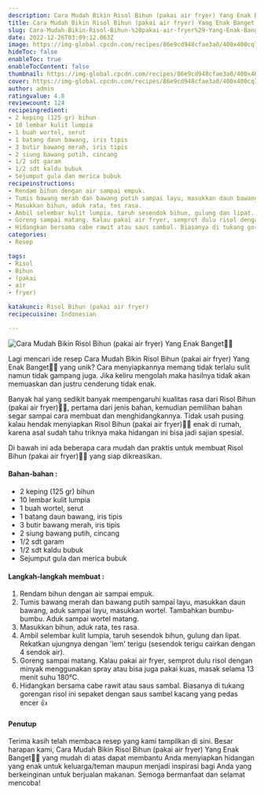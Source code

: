 ```yaml
---
description: Cara Mudah Bikin Risol Bihun (pakai air fryer) Yang Enak Banget"
title: Cara Mudah Bikin Risol Bihun (pakai air fryer) Yang Enak Banget
slug: Cara-Mudah-Bikin-Risol-Bihun-%28pakai-air-fryer%29-Yang-Enak-Banget
date: 2022-12-26T03:09:12.063Z
image: https://img-global.cpcdn.com/recipes/86e9cd948cfae3a0/400x400cq70/photo.jpg
hideToc: false
enableToc: true
enableTocContent: false
thumbnail: https://img-global.cpcdn.com/recipes/86e9cd948cfae3a0/400x400cq70/photo.jpg
cover: https://img-global.cpcdn.com/recipes/86e9cd948cfae3a0/400x400cq70/photo.jpg
author: admin
ratingvalue: 4.8
reviewcount: 124
recipeingredient:
- 2 keping (125 gr) bihun
- 10 lembar kulit lumpia
- 1 buah wortel, serut
- 1 batang daun bawang, iris tipis
- 3 butir bawang merah, iris tipis
- 2 siung bawang putih, cincang
- 1/2 sdt garam
- 1/2 sdt kaldu bubuk
- Sejumput gula dan merica bubuk
recipeinstructions:
- Rendam bihun dengan air sampai empuk.
- Tumis bawang merah dan bawang putih sampai layu, masukkan daun bawang, aduk sampai layu, masukkan wortel. Tambahkan bumbu-bumbu. Aduk sampai wortel matang.
- Masukkan bihun, aduk rata, tes rasa.
- Ambil selembar kulit lumpia, taruh sesendok bihun, gulung dan lipat. Rekatkan ujungnya dengan 'lem' terigu (sesendok terigu cairkan dengan 4 sendok air).
- Goreng sampai matang. Kalau pakai air fryer, semprot dulu risol dengan minyak menggunakan spray atau bisa juga pakai kuas, masak selama 13 menit suhu 180°C.
- Hidangkan bersama cabe rawit atau saus sambal. Biasanya di tukang gorengan risol ini sepaket dengan saus sambel kacang yang pedas encer 👍
categories:
- Resep

tags:
- Risol
- Bihun
- (pakai
- air
- fryer)

katakunci: Risol Bihun (pakai air fryer)
recipecuisine: Indonesian

---
```


![Cara Mudah Bikin Risol Bihun (pakai air fryer) Yang Enak Banget👩‍🍳](https://img-global.cpcdn.com/recipes/86e9cd948cfae3a0/400x400cq70/photo.jpg)

Lagi mencari ide resep Cara Mudah Bikin Risol Bihun (pakai air fryer) Yang Enak Banget👩‍🍳 yang unik? Cara menyiapkannya memang tidak terlalu sulit namun tidak gampang juga. Jika keliru mengolah maka hasilnya tidak akan memuaskan dan justru cenderung tidak enak.

Banyak hal yang sedikit banyak mempengaruhi kualitas rasa dari Risol Bihun (pakai air fryer)👩‍🍳, pertama dari jenis bahan, kemudian pemilihan bahan segar sampai cara membuat dan menghidangkannya. Tidak usah pusing kalau hendak menyiapkan Risol Bihun (pakai air fryer)👩‍🍳 enak di rumah, karena asal sudah tahu triknya maka hidangan ini bisa jadi sajian spesial.

Di bawah ini ada beberapa cara mudah dan praktis untuk membuat Risol Bihun (pakai air fryer)👩‍🍳 yang siap dikreasikan.

<!--inarticleads1-->

#### Bahan-bahan :

- 2 keping (125 gr) bihun
- 10 lembar kulit lumpia
- 1 buah wortel, serut
- 1 batang daun bawang, iris tipis
- 3 butir bawang merah, iris tipis
- 2 siung bawang putih, cincang
- 1/2 sdt garam
- 1/2 sdt kaldu bubuk
- Sejumput gula dan merica bubuk

<!--inarticleads2-->

#### Langkah-langkah membuat :

1. Rendam bihun dengan air sampai empuk.
1. Tumis bawang merah dan bawang putih sampai layu, masukkan daun bawang, aduk sampai layu, masukkan wortel. Tambahkan bumbu-bumbu. Aduk sampai wortel matang.
1. Masukkan bihun, aduk rata, tes rasa.
1. Ambil selembar kulit lumpia, taruh sesendok bihun, gulung dan lipat. Rekatkan ujungnya dengan 'lem' terigu (sesendok terigu cairkan dengan 4 sendok air).
1. Goreng sampai matang. Kalau pakai air fryer, semprot dulu risol dengan minyak menggunakan spray atau bisa juga pakai kuas, masak selama 13 menit suhu 180°C.
1. Hidangkan bersama cabe rawit atau saus sambal. Biasanya di tukang gorengan risol ini sepaket dengan saus sambel kacang yang pedas encer 👍

#### Penutup

Terima kasih telah membaca resep yang kami tampilkan di sini. Besar harapan kami, Cara Mudah Bikin Risol Bihun (pakai air fryer) Yang Enak Banget👩‍🍳 yang mudah di atas dapat membantu Anda menyiapkan hidangan yang enak untuk keluarga/teman maupun menjadi inspirasi bagi Anda yang berkeinginan untuk berjualan makanan. Semoga bermanfaat dan selamat mencoba!